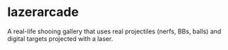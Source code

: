 lazerarcade
===========

A real-life shooing gallery that uses real projectiles (nerfs, BBs, balls) and digital targets projected with a laser. 
